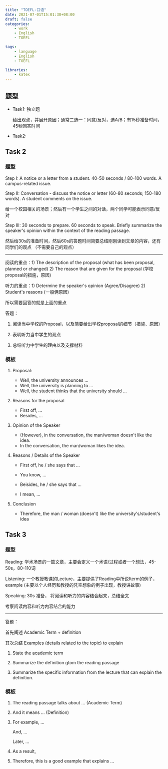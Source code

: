 ```yaml
---
title: "TOEFL-口语"
date: 2021-07-01T15:01:38+08:00
draft: false
categories:
    - work
    - English
    - TOEFL

tags:
    - language
    - English
    - TOEFL

libraries:
    - katex
---
```


## 题型

- Task1: 独立题

    给出观点，并展开原因；通常二选一：同意/反对，选A/B；有15秒准备时间，45秒回答时间
    
- Task2: 


## Task 2 

### 题型

Step I: A notice or a letter from a student. 40-50 seconds / 80-100 words. A campus-related issue. 

Step II: Conversation - discuss the notice or letter (60-80 seconds; 150-180 words). A student comments on the issue.

给一个校园相关的场景；然后有一个学生之间的对话，两个同学可能表示同意/反对

Step III: 30 seconds to prepare. 60 seconds to speak. Briefly summarize the speaker's opinion within the context of the reading passage.

然后给30s的准备时间，然后60s的答题时间简要总结刚刚读到文章的内容，还有同学们的观点 （不需要自己的观点）

---------------------------------------------

阅读的重点：1) The description of the proposal (what has been proposal, planned or changed) 2) The reason that are given for the proposal (学校proposal的措施，原因)

听力的重点：1) Determine the speaker's opinion (Agree/Disagree) 2) Student's reasons (一般俩原因)

所以需要回答的就是上面的重点

答题：

1. 阅读当中学校的Proposal，以及简要给出学校proposal的细节（措施、原因）

2. 表明听力当中学生的观点

3. 总结听力中学生的理由以及支撑材料


### 模板

1. Proposal:
    
    - Well, the university announces ...
    - Well, the university is planning to ...
    - Well, the student thinks that the university should ...

2. Reasons for the proposal
    
    - First off, ...
    - Besides, ...

3. Opinion of the Speaker

    - (However), in the conversation, the man/woman doesn't like the idea.
    - In the conversation, the man/woman likes the idea.

4. Reasons / Details of the Speaker

    - First off, he / she says that ...
    - You know, ...

    - Beisides, he / she says that ...
    - I mean, ...

5. Conclusion

    - Therefore, the man / woman (doesn't) like the university's/student's idea

## Task 3

### 题型

Reading: 学术场景的一篇文章，主要会定义一个术语/过程或者一个想法，45-50s，80-110词

Listening: 一个教授教课的Lecture，主要提供了Reading中所说Iterm的例子，example (主要以个人经历和教授的凭空想象的例子出现，教授讲故事)

Speaking: 30s 准备， 将阅读和听力的内容结合起来，总结全文

考察阅读内容和听力内容结合的能力

-------------------------

答题：

首先阐述 Academic Term + definition

其次总结 Examples (details related to the topic) to explain

1. State the academic term

2. Summarize the definition gtom the reading passage

3. Summarize the specific information from the lecture that can explain the definition.


### 模板

1. The reading passage talks about ... (Academic Term)

2. And it means ... (Definition)

3. For example, ...
   
   And, ...

   Later, ...

4. As a result, 

5. Therefore, this is a good example that explains ...


